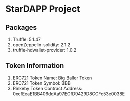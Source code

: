 # StarDAPP Project

## Packages

1. Truffle: 5.1.47
2. openZeppelin-solidity: 2.1.2
3. truffle-hdwallet-provider: 1.0.2

## Token Information

1. ERC721 Token Name: Big Baller Token
2. ERC721 Token Symbol: BBB
3. Rinkeby Token Contract Address: 0xcfEeaE1BB406ddAa97ECfD9429D8CCFc53e0038E
